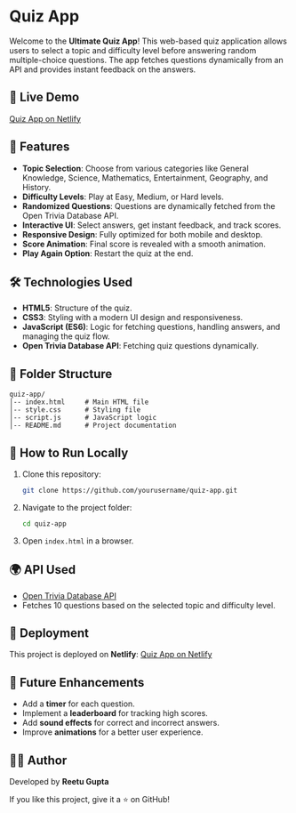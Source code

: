 # Quiz App

Welcome to the **Ultimate Quiz App**! This web-based quiz application allows users to select a topic and difficulty level before answering random multiple-choice questions. The app fetches questions dynamically from an API and provides instant feedback on the answers.

## 🚀 Live Demo
[Quiz App on Netlify](https://quizapp-reetu.netlify.app/)

## 🎯 Features
- **Topic Selection**: Choose from various categories like General Knowledge, Science, Mathematics, Entertainment, Geography, and History.
- **Difficulty Levels**: Play at Easy, Medium, or Hard levels.
- **Randomized Questions**: Questions are dynamically fetched from the Open Trivia Database API.
- **Interactive UI**: Select answers, get instant feedback, and track scores.
- **Responsive Design**: Fully optimized for both mobile and desktop.
- **Score Animation**: Final score is revealed with a smooth animation.
- **Play Again Option**: Restart the quiz at the end.

## 🛠️ Technologies Used
- **HTML5**: Structure of the quiz.
- **CSS3**: Styling with a modern UI design and responsiveness.
- **JavaScript (ES6)**: Logic for fetching questions, handling answers, and managing the quiz flow.
- **Open Trivia Database API**: Fetching quiz questions dynamically.

## 📂 Folder Structure
```
quiz-app/
│-- index.html     # Main HTML file
│-- style.css      # Styling file
│-- script.js      # JavaScript logic
│-- README.md      # Project documentation
```

## 📜 How to Run Locally
1. Clone this repository:
   ```bash
   git clone https://github.com/yourusername/quiz-app.git
   ```
2. Navigate to the project folder:
   ```bash
   cd quiz-app
   ```
3. Open `index.html` in a browser.

## 🌍 API Used
- [Open Trivia Database API](https://opentdb.com/)
- Fetches 10 questions based on the selected topic and difficulty level.

## 🚀 Deployment
This project is deployed on **Netlify**:
[Quiz App on Netlify](https://quizapp-reetu.netlify.app/)

## 📌 Future Enhancements
- Add a **timer** for each question.
- Implement a **leaderboard** for tracking high scores.
- Add **sound effects** for correct and incorrect answers.
- Improve **animations** for a better user experience.

## 👩‍💻 Author
Developed by **Reetu Gupta**

If you like this project, give it a ⭐ on GitHub!


